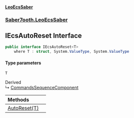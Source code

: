 #### [LeoEcsSaber](index.md 'index')
### [Saber7ooth.LeoEcsSaber](Saber7ooth.LeoEcsSaber.md 'Saber7ooth.LeoEcsSaber')

## IEcsAutoReset<T> Interface

```csharp
public interface IEcsAutoReset<T>
    where T : struct, System.ValueType, System.ValueType
```
#### Type parameters

<a name='Saber7ooth.LeoEcsSaber.IEcsAutoReset_T_.T'></a>

`T`

Derived  
&#8627; [CommandsSequenceComponent](CommandsSequenceComponent.md 'Saber7ooth.LeoEcsSaber.Extensions.ECB.CommandsSequenceComponent')

| Methods | |
| :--- | :--- |
| [AutoReset(T)](IEcsAutoReset_T_.AutoReset(T).md 'Saber7ooth.LeoEcsSaber.IEcsAutoReset<T>.AutoReset(T)') | |
